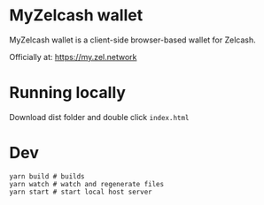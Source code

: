 # MyZelcash wallet

MyZelcash wallet is a client-side browser-based wallet for Zelcash.

Officially at: https://my.zel.network


# Running locally
Download dist folder and double click `index.html`


# Dev
```shell
yarn build # builds
yarn watch # watch and regenerate files
yarn start # start local host server
```
